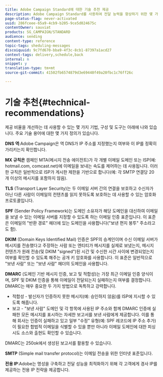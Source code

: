 ```yaml
---
title: Adobe Campaign Standard에 대한 기술 추천 제공
description: Adobe Campaign Standard를 사용하여 전달 능력을 향상하기 위한 몇 가지 기술 권장 사항을 살펴보십시오.
page-status-flag: never-activated
uuid: 286fceee-65a9-4cb9-b205-9ce5d024675c
contentOwner: sauviat
products: SG_CAMPAIGN/STANDARD
audience: sending
content-type: reference
topic-tags: sheduling-messages
discoiquuid: 9c7fd670-bba9-4f3c-8cb1-87397a1acd27
context-tags: delivery,schedule,back
internal: n
snippet: y
translation-type: tm+mt
source-git-commit: 41502fb6574879d3e69440f49a20fbc1c76ff26c

---
```



# 기술 추천{#technical-recommendations}

제공 비율을 개선하는 데 사용할 수 있는 몇 가지 기법, 구성 및 도구는 아래에 나와 있습니다. 주요 기술 용어에 대한 몇 가지 정의가 있습니다.

**DNS 역**:Adobe Campaign은 역 DNS가 IP 주소를 지정했는지 여부와 이 IP를 정확히 가리키는지 확인합니다.

**MX 규칙은** 캠페인 MTA(메시지 전송 에이전트)가 각 개별 이메일 도메인 또는 ISP(예: hotmail.com, comcast.net)에 이메일을 보내는 속도를 제어하는 데 사용됩니다. 이러한 규칙은 일반적으로 ISP가 게시한 제한을 기반으로 합니다(예: 각 SMTP 연결당 20개 이상의 메시지를 포함하지 않음).

**TLS** (Transport Layer Security)는 두 이메일 서버 간의 연결을 보호하고 수신자가 아닌 다른 사람이 이메일의 컨텐츠를 읽지 못하도록 보호하는 데 사용할 수 있는 암호화 프로토콜입니다.

**SPF** (Sender Policy Framework)는 도메인 소유자가 해당 도메인을 대신하여 이메일을 보낼 수 있는 이메일 서버를 지정할 수 있도록 하는 이메일 인증 표준입니다. 이 표준은 이메일의 &quot;반환 경로&quot; 헤더에 있는 도메인을 사용합니다(&quot;보낸 편지 봉투&quot; 주소라고도 함).

**DKIM** (Domain Keys Identified Mail) 인증은 SPF의 승계인이며 수신 이메일 서버가 메시지를 전송했다고 주장하는 사람 또는 엔티티가 메시지를 실제로 보냈는지, 메시지 컨텐츠가 원래 전송(및 DKIM &quot;signed&quot;)된 시간 및 수신한 시간 사이에 변경되었는지 여부를 확인할 수 있도록 해주는 공개 키 암호화를 사용합니다. 이 표준은 일반적으로 &quot;보낸 사람&quot; 또는 &quot;보낸 사람&quot; 헤더의 도메인을 사용합니다.

**DMARC** (도메인 기반 메시지 인증, 보고 및 적합성)는 가장 최근 이메일 인증 양식이며, SPF 및 DKIM 인증을 통해 이메일이 전달되는지 실패하는지 여부를 결정합니다. DMARC는 매우 중요한 두 가지 방법으로 독특하고 강력합니다.
* 적합성 - 발신자가 인증하지 못한 메시지(예: 승인하지 않음)를 ISP에 지시할 수 있도록 해줍니다.
* 보고 - &quot;보낸 사람&quot; 도메인 및 각 항목에 사용된 IP 주소와 함께 DMARC 인증에 실패한 모든 메시지를 표시하는 자세한 보고서를 보낸 사람에게 제공합니다. 이를 통해 회사는 인증이 실패하고 있고 일부 &quot;수정&quot; 유형(예: SPF 레코드에 IP 주소 추가)이 필요한 합법적 이메일을 식별할 수 있을 뿐만 아니라 이메일 도메인에 대한 피싱 시도 소스와 출현도 확인할 수 있습니다.

DMARC는 250ok에서 생성된 보고서를 활용할 수 있습니다.

**SMTP** (Simple mail transfer protocol)는 이메일 전송을 위한 인터넷 표준입니다.

**전용 IP**:Adobe는 명성을 구축하고 전달 성능을 최적화하기 위해 각 고객에게 경사 IP를 제공하는 전용 IP 전략을 제공합니다.
